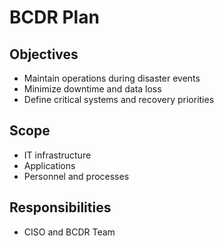 # BCDR Plan

## Objectives
- Maintain operations during disaster events
- Minimize downtime and data loss
- Define critical systems and recovery priorities

## Scope
- IT infrastructure
- Applications
- Personnel and processes

## Responsibilities
- CISO and BCDR Team
